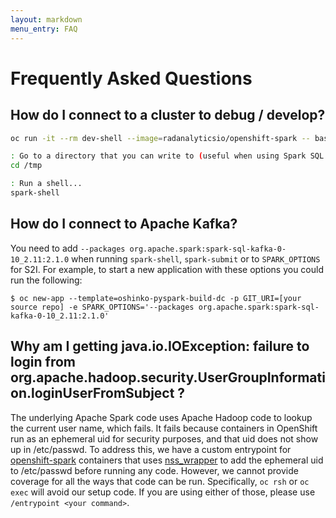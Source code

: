 ```yaml
---
layout: markdown
menu_entry: FAQ
---
```


# Frequently Asked Questions


## How do I connect to a cluster to debug / develop?

```bash
oc run -it --rm dev-shell --image=radanalyticsio/openshift-spark -- bash

: Go to a directory that you can write to (useful when using Spark SQL to avoid 'Directory /metastore_db cannot be created.')
cd /tmp

: Run a shell...
spark-shell
```


## How do I connect to Apache Kafka?

You need to add `--packages org.apache.spark:spark-sql-kafka-0-10_2.11:2.1.0`
when running `spark-shell`, `spark-submit` or to `SPARK_OPTIONS` for S2I. For
example, to start a new application with these options you could run the
following:

```
$ oc new-app --template=oshinko-pyspark-build-dc -p GIT_URI=[your source repo] -e SPARK_OPTIONS='--packages org.apache.spark:spark-sql-kafka-0-10_2.11:2.1.0'
```


## Why am I getting java.io.IOException: failure to login from org.apache.hadoop.security.UserGroupInformation.loginUserFromSubject ?

The underlying Apache Spark code uses Apache Hadoop code to lookup the current user name, which fails. It fails because containers in OpenShift run as an ephemeral uid for security purposes, and that uid does not show up in /etc/passwd. To address this, we have a custom entrypoint for [openshift-spark](https://hub.docker.com/r/radanalyticsio/openshift-spark/) containers that uses [nss_wrapper](https://cwrap.org/nss_wrapper.html) to add the ephemeral uid to /etc/passwd before running any code. However, we cannot provide coverage for all the ways that code can be run. Specifically, `oc rsh` or `oc exec` will avoid our setup code. If you are using either of those, please use `/entrypoint <your command>`.
